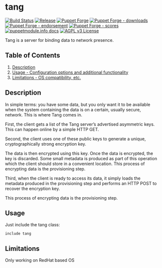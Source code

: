 # tang

[![Build Status](https://github.com/voxpupuli/puppet-tang/workflows/CI/badge.svg)](https://github.com/voxpupuli/puppet-tang/actions?query=workflow%3ACI)
[![Release](https://github.com/voxpupuli/puppet-tang/actions/workflows/release.yml/badge.svg)](https://github.com/voxpupuli/puppet-tang/actions/workflows/release.yml)
[![Puppet Forge](https://img.shields.io/puppetforge/v/puppet/tang.svg)](https://forge.puppetlabs.com/puppet/tang)
[![Puppet Forge - downloads](https://img.shields.io/puppetforge/dt/puppet/tang.svg)](https://forge.puppetlabs.com/puppet/tang)
[![Puppet Forge - endorsement](https://img.shields.io/puppetforge/e/puppet/tang.svg)](https://forge.puppetlabs.com/puppet/tang)
[![Puppet Forge - scores](https://img.shields.io/puppetforge/f/puppet/tang.svg)](https://forge.puppetlabs.com/puppet/tang)
[![puppetmodule.info docs](http://www.puppetmodule.info/images/badge.png)](http://www.puppetmodule.info/m/puppet-tang)
[![AGPL v3 License](https://img.shields.io/github/license/voxpupuli/puppet-tang.svg)](LICENSE)

Tang is a server for binding data to network presence.

## Table of Contents

1. [Description](#description)
1. [Usage - Configuration options and additional functionality](#usage)
1. [Limitations - OS compatibility, etc.](#limitations)

## Description

In simple terms: you have some data, but you only want it to be available
when the system containing the data is on a certain, usually secure, network.
This is where Tang comes in.

First, the client gets a list of the Tang server’s advertised asymmetric keys.
This can happen online by a simple HTTP GET.

Second, the client uses one of these public keys to generate a unique,
cryptographically strong encryption key.

The data is then encrypted using this key. Once the data is encrypted, the key is discarded.
Some small metadata is produced as part of this operation which the client should store in a
convenient location.
This process of encrypting data is the provisioning step.

Third, when the client is ready to access its data, it simply loads the metadata
produced in the provisioning step and performs an HTTP POST to recover the encryption key.

This process of encrypting data is the provisioning step.

## Usage

Just include the tang class:

```puppet
include tang
```

## Limitations

Only working on RedHat based OS

